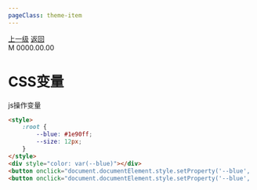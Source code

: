 ```yaml
---
pageClass: theme-item
---
```

<div class="extend-header">
    <div class="info">
        <div class="record">
            <a class="back" href="./">上一级</a>
            <a class="back" href="./">返回</a>
        </div>        
        <div class="mini">
            <span>M 0000.00.00</span>
        </div>
    </div>
    <div class="content"></div>
</div>
<div class="content-header">
<h1>CSS变量</h1>
</div>

js操作变量
```html
<style>
    :root {
        --blue: #1e90ff;
        --size: 12px;
    }
</style>
<div style="color: var(--blue)"></div>
<button onclick="document.documentElement.style.setProperty('--blue', '#f00')">字体颜色</button>
<button onclick="document.documentElement.style.setProperty('--blue', '#f00')">增加字号</button>
```
